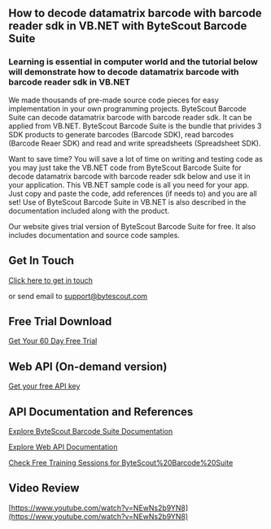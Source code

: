 ## How to decode datamatrix barcode with barcode reader sdk in VB.NET with ByteScout Barcode Suite

### Learning is essential in computer world and the tutorial below will demonstrate how to decode datamatrix barcode with barcode reader sdk in VB.NET

We made thousands of pre-made source code pieces for easy implementation in your own programming projects. ByteScout Barcode Suite can decode datamatrix barcode with barcode reader sdk. It can be applied from VB.NET. ByteScout Barcode Suite is the bundle that privides 3  SDK products to generate barcodes (Barcode SDK), read barcodes (Barcode Reaer SDK) and read and write spreadsheets (Spreadsheet SDK).

Want to save time? You will save a lot of time on writing and testing code as you may just take the VB.NET code from ByteScout Barcode Suite for decode datamatrix barcode with barcode reader sdk below and use it in your application. This VB.NET sample code is all you need for your app. Just copy and paste the code, add references (if needs to) and you are all set! Use of ByteScout Barcode Suite in VB.NET is also described in the documentation included along with the product.

Our website gives trial version of ByteScout Barcode Suite for free. It also includes documentation and source code samples.

## Get In Touch

[Click here to get in touch](https://bytescout.zendesk.com/hc/en-us/requests/new?subject=ByteScout%20Barcode%20Suite%20Question)

or send email to [support@bytescout.com](mailto:support@bytescout.com?subject=ByteScout%20Barcode%20Suite%20Question) 

## Free Trial Download

[Get Your 60 Day Free Trial](https://bytescout.com/download/web-installer?utm_source=github-readme)

## Web API (On-demand version)

[Get your free API key](https://pdf.co/documentation/api?utm_source=github-readme)

## API Documentation and References

[Explore ByteScout Barcode Suite Documentation](https://bytescout.com/documentation/index.html?utm_source=github-readme)

[Explore Web API Documentation](https://pdf.co/documentation/api?utm_source=github-readme)

[Check Free Training Sessions for ByteScout%20Barcode%20Suite](https://academy.bytescout.com/)

## Video Review

[https://www.youtube.com/watch?v=NEwNs2b9YN8](https://www.youtube.com/watch?v=NEwNs2b9YN8)